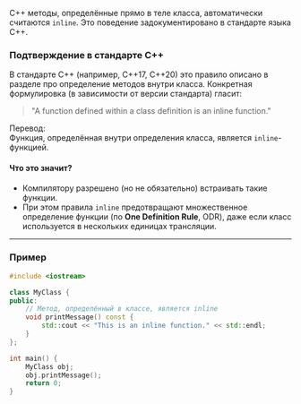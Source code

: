 C++ методы, определённые прямо в теле класса, автоматически считаются `inline`. Это поведение задокументировано в стандарте языка C++.

### Подтверждение в стандарте C++

В стандарте C++ (например, C++17, C++20) это правило описано в разделе про определение методов внутри класса. Конкретная формулировка (в зависимости от версии стандарта) гласит:

> "A function defined within a class definition is an inline function."

Перевод:  
Функция, определённая внутри определения класса, является `inline`-функцией.

#### Что это значит?

- Компилятору разрешено (но не обязательно) встраивать такие функции.
- При этом правила `inline` предотвращают множественное определение функции (по **One Definition Rule**, ODR), даже если класс используется в нескольких единицах трансляции.
---

### Пример

```cpp
#include <iostream>

class MyClass {
public:
    // Метод, определённый в классе, является inline
    void printMessage() const {
        std::cout << "This is an inline function." << std::endl;
    }
};

int main() {
    MyClass obj;
    obj.printMessage();
    return 0;
}
```